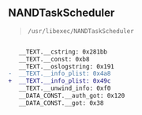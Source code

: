 ## NANDTaskScheduler

> `/usr/libexec/NANDTaskScheduler`

```diff

   __TEXT.__cstring: 0x281bb
   __TEXT.__const: 0xb8
   __TEXT.__oslogstring: 0x191
-  __TEXT.__info_plist: 0x4a8
+  __TEXT.__info_plist: 0x49c
   __TEXT.__unwind_info: 0xf0
   __DATA_CONST.__auth_got: 0x120
   __DATA_CONST.__got: 0x38

```
